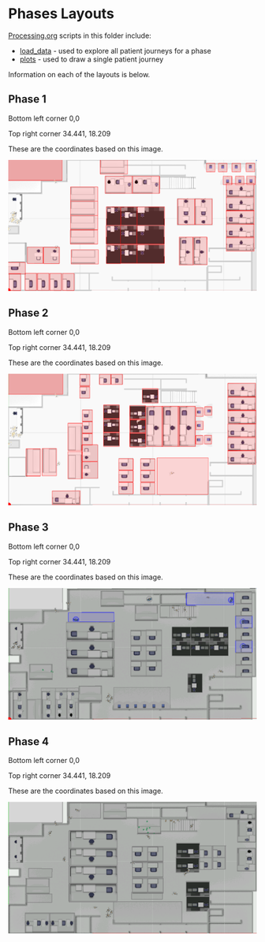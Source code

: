 # Phases Layouts

[Processing.org](www.processing.org) scripts in this folder include:
- [load_data](/data_vis_pde/load_data/) - used to explore all patient journeys for a phase
- [plots](/data_vis_pde/plots/) - used to draw a single patient journey

Information on each of the layouts is below.

## Phase 1

Bottom left corner 0,0

Top right corner 34.441, 18.209

These are the coordinates based on this image.

![phase 1 floorplan](load_data/img/phase1.png)

## Phase 2

Bottom left corner 0,0

Top right corner 34.441, 18.209

These are the coordinates based on this image.

![phase 2 floorplan](load_data/img/phase2.png)

## Phase 3

Bottom left corner 0,0

Top right corner 34.441, 18.209

These are the coordinates based on this image.

![phase 3 floorplan](load_data/img/phase3.png)

## Phase 4

Bottom left corner 0,0

Top right corner 34.441, 18.209

These are the coordinates based on this image.

![phase 4 floorplan](load_data/img/phase4.png)
